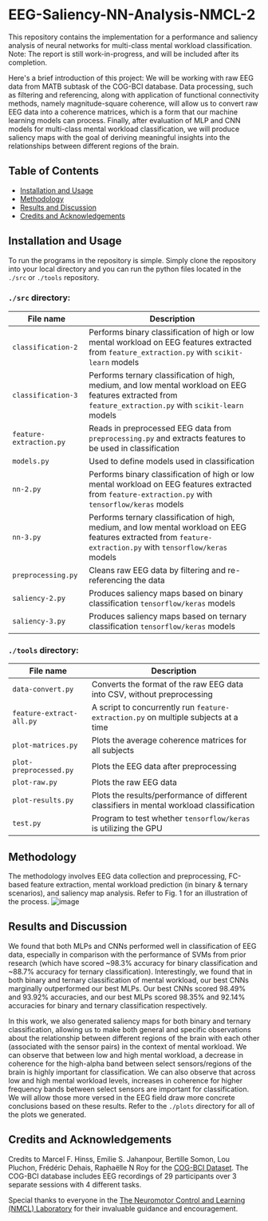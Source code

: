 # EEG-Saliency-NN-Analysis-NMCL-2
This repository contains the implementation for a performance and saliency analysis of neural networks for multi-class mental workload classification. Note: The report is still work-in-progress, and will be included after its completion.

Here's a brief introduction of this project: We will be working with raw EEG data from MATB subtask of the COG-BCI database. Data processing, such as filtering and referencing, along with application of functional connectivity methods, namely magnitude-square coherence, will allow us to convert raw EEG data into a coherence matrices, which is a form that our machine learning models can process. Finally, after evaluation of MLP and CNN models for multi-class mental workload classification, we will produce saliency maps with the goal of deriving meaningful insights into the relationships between different regions of the brain.
## Table of Contents
- [Installation and Usage](#Installation-and-Usage)
- [Methodology](#Methodology)
- [Results and Discussion](#Results-and-Discussion)
- [Credits and Acknowledgements](#Credits-and-Acknowledgements)

## Installation and Usage
To run the programs in the repository is simple. Simply clone the repository into your local directory and you can run the python files located in the `./src` or `./tools` repository. 

### `./src` directory:
| File name | Description |
| --- | --- |
| `classification-2` | Performs binary classification of high or low mental workload on EEG features extracted from `feature_extraction.py` with `scikit-learn` models |
| `classification-3` | Performs ternary classification of high, medium, and low mental workload on EEG features extracted from `feature_extraction.py` with `scikit-learn` models |
|`feature-extraction.py` | Reads in preprocessed EEG data from `preprocessing.py` and extracts features to be used in classification |
|`models.py` | Used to define models used in classification |
| `nn-2.py` | Performs binary classification of high or low mental workload on EEG features extracted from `feature-extraction.py` with `tensorflow/keras` models |
| `nn-3.py` | Performs ternary classification of high, medium, and low mental workload on EEG features extracted from `feature-extraction.py` with `tensorflow/keras` models |
| `preprocessing.py` | Cleans raw EEG data by filtering and re-referencing the data |
| `saliency-2.py` | Produces saliency maps based on binary classification `tensorflow/keras` models |
| `saliency-3.py` | Produces saliency maps based on ternary classification `tensorflow/keras` models |

### `./tools` directory:
| File name | Description |
| --- | --- |
| `data-convert.py` | Converts the format of the raw EEG data into CSV, without preprocessing |
| `feature-extract-all.py` | A script to concurrently run `feature-extraction.py` on multiple subjects at a time |
| `plot-matrices.py` | Plots the average coherence matrices for all subjects |
| `plot-preprocessed.py` | Plots the EEG data after preprocessing |
| `plot-raw.py` | Plots the raw EEG data |
| `plot-results.py` | Plots the results/performance of different classifiers in mental workload classification |
| `test.py` | Program to test whether `tensorflow/keras` is utilizing the GPU |

## Methodology
The methodology involves EEG data collection and preprocessing, FC-based feature extraction, mental workload
prediction (in binary & ternary scenarios), and saliency map analysis. Refer to Fig. 1 for an illustration of the process. 
![image](https://github.com/Mimsqueeze/EEG-Saliency-NN-Analysis-NMCL-2/assets/101283845/68fecc38-8bd3-44ae-94e6-add6f92d2ac7)

## Results and Discussion
We found that both MLPs and CNNs performed well in classification of EEG data, especially in comparison with the performance of SVMs from prior research (which have scored ~98.3% accuracy for binary classification and ~88.7% accuracy for ternary classification). Interestingly, we found that in both binary and ternary classification of mental workload, our best CNNs marginally outperformed our best MLPs. Our best CNNs scored 98.49% and 93.92% accuracies, and our best MLPs scored 98.35% and 92.14% accuracies for binary and ternary classification respectively.

In this work, we also generated saliency maps for both binary and ternary classification, allowing us to make both general and specific observations about the relationship between different regions of the brain with each other (associated with the sensor pairs) in the context of mental workload. We can observe that between low and high mental workload, a decrease in coherence for the high-alpha band between select sensors/regions of the brain is highly important for classification. We can also observe that across low and high mental workload levels, increases in coherence for higher frequency bands between select sensors are important for classification. We will allow those more versed in the EEG field draw more concrete conclusions based on these results. Refer to the `./plots` directory for all of the plots we generated.

## Credits and Acknowledgements
Credits to Marcel F. Hinss, Emilie S. Jahanpour, Bertille Somon, Lou Pluchon, Frédéric Dehais, Raphaëlle N Roy for the [COG-BCI Dataset](https://www.nature.com/articles/s41597-022-01898-y). The COG-BCI database includes EEG recordings of 29 participants over 3 separate sessions with 4 different tasks.

Special thanks to everyone in the [The Neuromotor Control and Learning (NMCL) Laboratory](https://sph.umd.edu/research-impact/laboratories-projects-and-programs/neuromotor-control-and-learning-laboratory) for their invaluable guidance and encouragement. 
